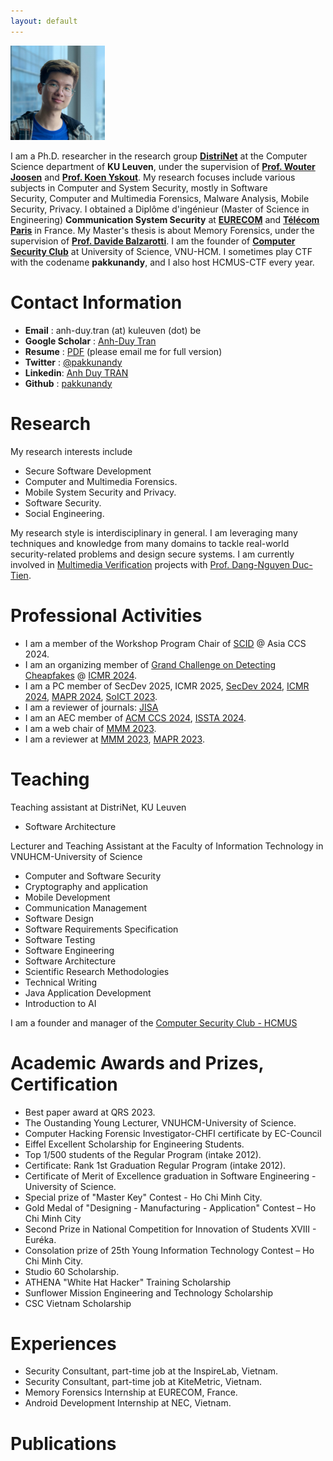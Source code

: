 ```yaml
---
layout: default
---
```


<!-- ![Avatar](./assets/images/avatar.jpeg) -->
<img src="./assets/images/avatar.jpeg"  width="30%" height="20%">

<!-- I'm **Anh Duy TRAN (MSE, CHFI)**. I am a Master (MSE) in **Communication System Security** at [**EURECOM**](https://www.eurecom.fr/en) and [**Télécom Paris**](https://www.telecom-paris.fr/en/home) in France. My research focuses include many subjects in Computer and System Security, mostly in **Computer Forensics**, **Mobile System Security, Privacy** and **Software Security**. I work to help organizations to inspect digital evidence in the cyber-crime investigation process, to design secured systems and software.  -->

I am a Ph.D. researcher in the research group [**DistriNet**](https://distrinet.cs.kuleuven.be/) at the Computer Science department of **KU Leuven**, under the supervision of [**Prof. Wouter Joosen**](https://distrinet.cs.kuleuven.be/people/WouterJoosen) and [**Prof. Koen Yskout**](https://www.distrinet.cs.kuleuven.be/people/KoenYskout).
My research focuses include various subjects in Computer and System Security, mostly in Software Security, Computer and Multimedia Forensics, Malware Analysis, Mobile Security, Privacy.
I obtained a Diplôme d'ingénieur (Master of Science in Engineering) **Communication System Security** at [**EURECOM**](https://www.eurecom.fr/en) and [**Télécom Paris**](https://www.telecom-paris.fr/en/home) in France. My Master's thesis is about Memory Forensics, under the supervision of [**Prof. Davide Balzarotti**](http://s3.eurecom.fr/~balzarot/).
I am the founder of [**Computer Security Club**](https://www.facebook.com/hcmus.compsec.club) at University of Science, VNU-HCM. I sometimes play CTF with the codename **pakkunandy**, and I also host HCMUS-CTF every year.

<!---
I am currently involved in memory forensics research with Prof. [Davide Balzarotti](http://s3.eurecom.fr/~balzarot/). Besides, I am a lecturer and a researcher in Computer Security in [VNU-HCMUS](https://en.hcmus.edu.vn/). In my free time, I play CTF with [NOPS](http://www.s3.eurecom.fr/nops/index.html) team, EURECOM. 
-->

# Contact Information
* **Email**   : anh-duy.tran (at) kuleuven (dot) be
* **Google Scholar** : [Anh-Duy Tran](https://scholar.google.com/citations?user=LoWFIzIAAAAJ&hl=en)
* **Resume**  : [PDF](./assets/pdf/Anh-Duy-Tran-CV.pdf) (please email me for full version)
* **Twitter** : [@pakkunandy](https://twitter.com/pakkunandy)
* **Linkedin**: [Anh Duy TRAN](https://www.linkedin.com/in/anh-duy-tran/)
* **Github**  : [pakkunandy](https://github.com/pakkunandy)

# Research
My research interests include

* Secure Software Development
* Computer and Multimedia Forensics.
* Mobile System Security and Privacy.
* Software Security.
* Social Engineering.

My research style is interdisciplinary in general. I am leveraging many techniques and knowledge from many domains to tackle real-world security-related problems and design secure systems. I am currently involved in [Multimedia Verification](https://github.com/fotoverifier/fotoverifier) projects with [Prof. Dang-Nguyen Duc-Tien](https://dnductien.github.io/). 

# Professional Activities
* I am a member of the Workshop Program Chair of [SCID](https://www.scid.tech/) @ Asia CCS 2024.
* I am an organizing member of [Grand Challenge on Detecting Cheapfakes](https://detecting-cheapfakes.github.io/icmr-2024.html) @ [ICMR 2024](https://icmr2024.org/).
* I am a PC member of SecDev 2025, ICMR 2025, [SecDev 2024](https://secdev.ieee.org/2024/home), [ICMR 2024](https://icmr2024.org/), [MAPR 2024](https://mapr.uit.edu.vn/), [SoICT 2023](https://soict.org/2023/).
* I am a reviewer of journals: [JISA](https://www.sciencedirect.com/journal/journal-of-information-security-and-applications)
* I am an AEC member of [ACM CCS 2024](https://www.sigsac.org/ccs/CCS2024/), [ISSTA 2024](https://2024.issta.org/committee/issta-2024-artifact-evaluation-artifact-evaluation-committee).
* I am a web chair of [MMM 2023](https://www.mmm2023.no/organisation).
* I am a reviewer at [MMM 2023](https://www.mmm2023.no/), [MAPR 2023](https://mapr.uit.edu.vn/2023/).

# Teaching
Teaching assistant at DistriNet, KU Leuven
* Software Architecture

Lecturer and Teaching Assistant at the Faculty of Information Technology in VNUHCM-University of Science
* Computer and Software Security
* Cryptography and application
* Mobile Development
* Communication Management
* Software Design
* Software Requirements Specification 
* Software Testing 
* Software Engineering
* Software Architecture
* Scientific Research Methodologies
* Technical Writing
* Java Application Development
* Introduction to AI

I am a founder and manager of the [Computer Security Club - HCMUS](https://www.facebook.com/hcmus.compsec.club)
# Academic Awards and Prizes, Certification
* Best paper award at QRS 2023.
* The Oustanding Young Lecturer, VNUHCM-University of Science.
* Computer Hacking Forensic Investigator-CHFI certificate by EC-Council 
* Eiffel Excellent Scholarship for Engineering Students.
* Top 1/500 students of the Regular Program (intake 2012).
* Certificate: Rank 1st Graduation Regular Program (intake 2012).
* Certificate of Merit of Excellence graduation in Software Engineering - University of Science.
* Special prize of "Master Key" Contest - Ho Chi Minh City.
* Gold Medal of "Designing - Manufacturing - Application" Contest – Ho Chi Minh City
* Second Prize in National Competition for Innovation of Students XVIII - Euréka.
* Consolation prize of 25th Young Information Technology Contest – Ho Chi Minh City.
* Studio 60 Scholarship.
* ATHENA "White Hat Hacker" Training Scholarship
* Sunflower Mission Engineering and Technology Scholarship
* CSC Vietnam Scholarship

# Experiences
* Security Consultant, part-time job at the InspireLab, Vietnam.
* Security Consultant, part-time job at KiteMetric, Vietnam.
* Memory Forensics Internship at EURECOM, France.
* Android Development Internship at NEC, Vietnam.

# Publications

<script src="https://bibbase.org/show?bib=https://dblp.org/pid/306/0533.bib&jsonp=1"></script>
